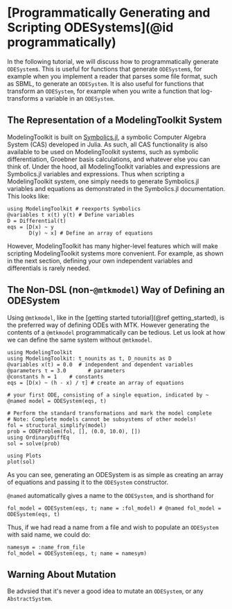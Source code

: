 # [Programmatically Generating and Scripting ODESystems](@id programmatically)

In the following tutorial, we will discuss how to programmatically generate `ODESystem`s.
This is useful for functions that generate `ODESystem`s, for example
when you implement a reader that parses some file format, such as SBML, to generate an `ODESystem`.
It is also useful for functions that transform an `ODESystem`, for example
when you write a function that log-transforms a variable in an `ODESystem`.

## The Representation of a ModelingToolkit System

ModelingToolkit is built on [Symbolics.jl](https://symbolics.juliasymbolics.org/dev/),
a symbolic Computer Algebra System (CAS) developed in Julia. As such, all CAS functionality
is also available to be used on ModelingToolkit systems, such as symbolic differentiation, Groebner basis
calculations, and whatever else you can think of. Under the hood, all ModelingToolkit
variables and expressions are Symbolics.jl variables and expressions. Thus when scripting
a ModelingToolkit system, one simply needs to generate Symbolics.jl variables and equations
as demonstrated in the Symbolics.jl documentation. This looks like:

```@example scripting
using ModelingToolkit # reexports Symbolics
@variables t x(t) y(t) # Define variables
D = Differential(t)
eqs = [D(x) ~ y
       D(y) ~ x] # Define an array of equations
```

However, ModelingToolkit has many higher-level features which will make scripting ModelingToolkit systems more convenient.
For example, as shown in the next section, defining your own independent variables and differentials is rarely needed.

## The Non-DSL (non-`@mtkmodel`) Way of Defining an ODESystem

Using `@mtkmodel`, like in the [getting started tutorial](@ref getting_started),
is the preferred way of defining ODEs with MTK.
However generating the contents of a `@mtkmodel` programmatically can be tedious.
Let us look at how we can define the same system without `@mtkmodel`.

```@example scripting
using ModelingToolkit
using ModelingToolkit: t_nounits as t, D_nounits as D
@variables x(t) = 0.0  # independent and dependent variables
@parameters τ = 3.0       # parameters
@constants h = 1    # constants
eqs = [D(x) ~ (h - x) / τ] # create an array of equations

# your first ODE, consisting of a single equation, indicated by ~
@named model = ODESystem(eqs, t)

# Perform the standard transformations and mark the model complete
# Note: Complete models cannot be subsystems of other models!
fol = structural_simplify(model)
prob = ODEProblem(fol, [], (0.0, 10.0), [])
using OrdinaryDiffEq
sol = solve(prob)

using Plots
plot(sol)
```

As you can see, generating an ODESystem is as simple as creating an array of equations
and passing it to the `ODESystem` constructor.

`@named` automatically gives a name to the `ODESystem`, and is shorthand for

```@example scripting
fol_model = ODESystem(eqs, t; name = :fol_model) # @named fol_model = ODESystem(eqs, t)
```

Thus, if we had read a name from a file and wish to populate an `ODESystem` with said name, we could do:

```@example scripting
namesym = :name_from_file
fol_model = ODESystem(eqs, t; name = namesym)
```

## Warning About Mutation

Be advsied that it's never a good idea to mutate an `ODESystem`, or any `AbstractSystem`.
